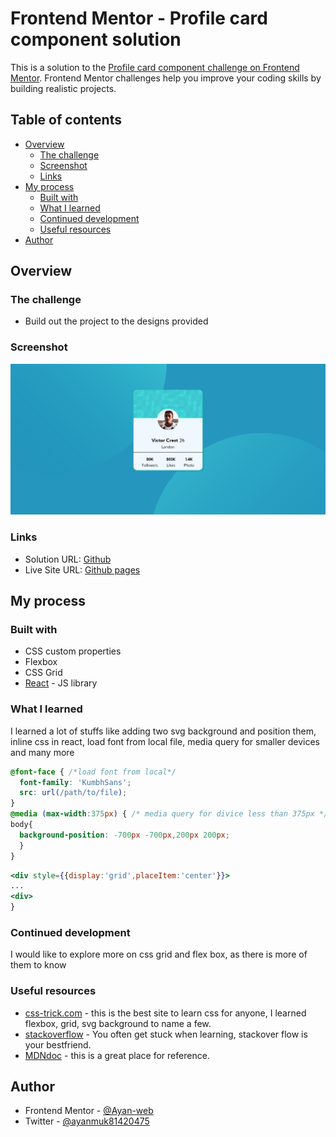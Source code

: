 # Frontend Mentor - Profile card component solution

This is a solution to the [Profile card component challenge on Frontend Mentor](https://www.frontendmentor.io/challenges/profile-card-component-cfArpWshJ). Frontend Mentor challenges help you improve your coding skills by building realistic projects. 

## Table of contents

- [Overview](#overview)
  - [The challenge](#the-challenge)
  - [Screenshot](#screenshot)
  - [Links](#links)
- [My process](#my-process)
  - [Built with](#built-with)
  - [What I learned](#what-i-learned)
  - [Continued development](#continued-development)
  - [Useful resources](#useful-resources)
- [Author](#author)


## Overview

### The challenge

- Build out the project to the designs provided

### Screenshot

![](./Screenshot.png)





### Links

- Solution URL: [Github](https://github.com/Ayan-web/frontendmentor-profilecard-challenge)
- Live Site URL: [Github pages](https://ayan-web.github.io/frontendmentor-profilecard-challenge/)

## My process

### Built with

- CSS custom properties
- Flexbox
- CSS Grid
- [React](https://reactjs.org/) - JS library


### What I learned

I learned a lot of stuffs like adding two svg background and position them, inline css in react, load font from local file, media query for smaller devices and many more 


```css
@font-face { /*load font from local*/
  font-family: 'KumbhSans';
  src: url(/path/to/file);
}
@media (max-width:375px) { /* media query for divice less than 375px */
body{
  background-position: -700px -700px,200px 200px;
  }
}
```

```jsx
<div style={{display:'grid',placeItem:'center'}}>
...
<div>
}
```



### Continued development

I would like to explore more on css grid and flex box, as there is more of them to know 

### Useful resources

- [css-trick.com](https://css-tricks.com) - this is the best site to learn css for anyone, I learned flexbox, grid, svg background to name a few.
- [stackoverflow](https://stackoverflow.com/) - You often get stuck when learning, stackover flow is your bestfriend.
- [MDNdoc](https://developer.mozilla.org) - this is a great place for reference.


## Author

- Frontend Mentor - [@Ayan-web](https://www.frontendmentor.io/profile/Ayan-web)
- Twitter - [@ayanmuk81420475](https://twitter.com/ayanmuk81420475)

